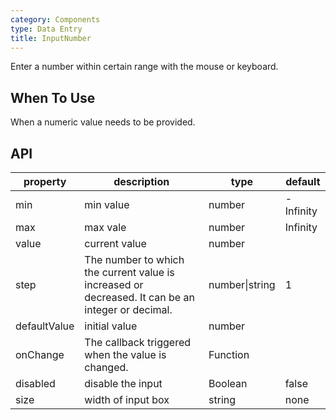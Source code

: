 ```yaml
---
category: Components
type: Data Entry
title: InputNumber
---
```


Enter a number within certain range with the mouse or keyboard.

## When To Use

When a numeric value needs to be provided.

## API

| property    | description           | type               | default       |
|-------------|----------------|--------------------|--------------|
| min     | min value   | number | -Infinity        |
| max     | max vale       | number      | Infinity           |
| value     | current value       | number      |            |
| step     | The number to which the current value is increased or decreased. It can be an integer or decimal.  | number\|string      |  1      |
| defaultValue     | initial value       | number      |            |
| onChange     | The callback triggered when the value is changed.     | Function      |            |
| disabled     | disable the input       | Boolean      |      false      |
| size    | width of input box  | string      |      none      |
